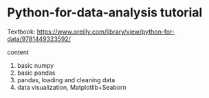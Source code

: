 # Python-for-data-analysis tutorial
Textbook: https://www.oreilly.com/library/view/python-for-data/9781449323592/

content
1. basic numpy
2. basic pandas
3. pandas, loading and cleaning data
4. data visualization, Matplotlib+Seaborn
